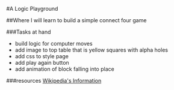#A Logic Playground

##Where I will learn to build a simple connect four game

###Tasks at hand

- build logic for computer moves
- add image to top table that is yellow squares with alpha holes
- add css to style page
- add play again button
- add animation of block falling into place

###resources
[Wikipedia's Information](https://en.wikipedia.org/wiki/Connect_Four)
